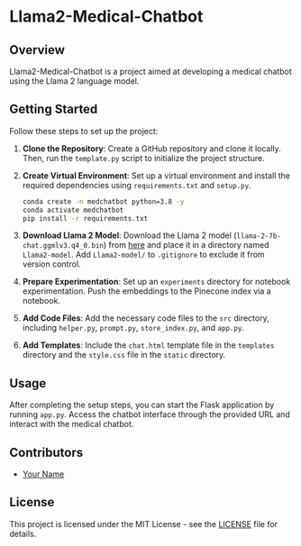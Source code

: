 # Llama2-Medical-Chatbot

## Overview

Llama2-Medical-Chatbot is a project aimed at developing a medical chatbot using the Llama 2 language model.

## Getting Started

Follow these steps to set up the project:

1. **Clone the Repository**: Create a GitHub repository and clone it locally. Then, run the `template.py` script to initialize the project structure.

2. **Create Virtual Environment**: Set up a virtual environment and install the required dependencies using `requirements.txt` and `setup.py`.

    ```bash
    conda create -n medchatbot python=3.8 -y
    conda activate medchatbot
    pip install -r requirements.txt
    ```

3. **Download Llama 2 Model**: Download the Llama 2 model (`llama-2-7b-chat.ggmlv3.q4_0.bin`) from [here](https://huggingface.co/TheBloke/Llama-2-7B-Chat-GGML/tree/main) and place it in a directory named `Llama2-model`. Add `Llama2-model/` to `.gitignore` to exclude it from version control.

4. **Prepare Experimentation**: Set up an `experiments` directory for notebook experimentation. Push the embeddings to the Pinecone index via a notebook.

5. **Add Code Files**: Add the necessary code files to the `src` directory, including `helper.py`, `prompt.py`, `store_index.py`, and `app.py`.

6. **Add Templates**: Include the `chat.html` template file in the `templates` directory and the `style.css` file in the `static` directory.

## Usage

After completing the setup steps, you can start the Flask application by running `app.py`. Access the chatbot interface through the provided URL and interact with the medical chatbot.

## Contributors

- [Your Name](https://github.com/yourusername)

## License

This project is licensed under the MIT License - see the [LICENSE](LICENSE) file for details.
